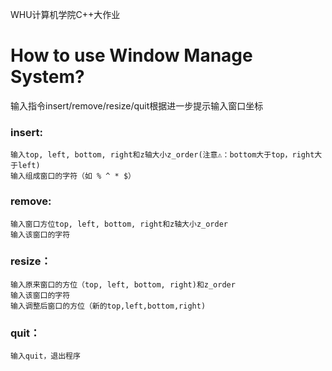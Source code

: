 WHU计算机学院C++大作业
# How to use Window Manage System?

输入指令insert/remove/resize/quit根据进一步提示输入窗口坐标

### insert:
	输入top, left, bottom, right和z轴大小z_order(注意⚠️：bottom大于top，right大于left)
	输入组成窗口的字符（如 % ^ * $）

### remove:
	输入窗口方位top, left, bottom, right和z轴大小z_order
	输入该窗口的字符
### resize：
	输入原来窗口的方位（top, left, bottom, right)和z_order
	输入该窗口的字符
	输入调整后窗口的方位（新的top,left,bottom,right)
### quit：
	输入quit，退出程序
